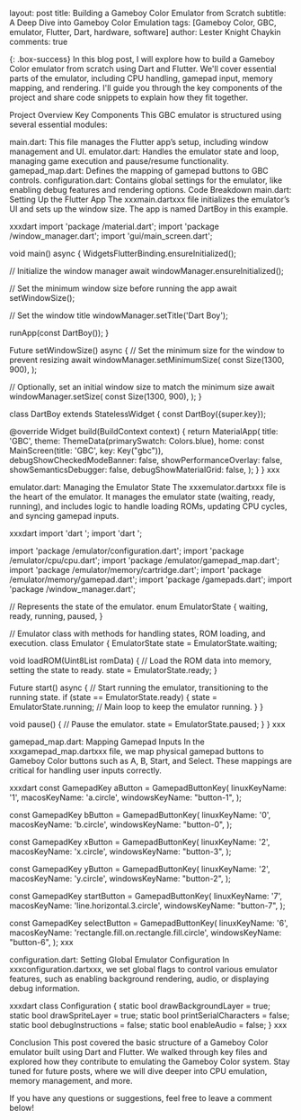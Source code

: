 layout: post
title: Building a Gameboy Color Emulator from Scratch
subtitle: A Deep Dive into Gameboy Color Emulation
tags: [Gameboy Color, GBC, emulator, Flutter, Dart, hardware, software]
author: Lester Knight Chaykin
comments: true

{: .box-success}
In this blog post, I will explore how to build a Gameboy Color emulator from scratch using Dart and Flutter. We'll cover essential parts of the emulator, including CPU handling, gamepad input, memory mapping, and rendering. I'll guide you through the key components of the project and share code snippets to explain how they fit together.

Project Overview
Key Components
This GBC emulator is structured using several essential modules:

main.dart: This file manages the Flutter app’s setup, including window management and UI.
emulator.dart: Handles the emulator state and loop, managing game execution and pause/resume functionality.
gamepad_map.dart: Defines the mapping of gamepad buttons to GBC controls.
configuration.dart: Contains global settings for the emulator, like enabling debug features and rendering options.
Code Breakdown
main.dart: Setting Up the Flutter App
The xxxmain.dartxxx file initializes the emulator’s UI and sets up the window size. The app is named DartBoy in this example.

xxxdart import 'package
/material.dart'; import 'package
/window_manager.dart'; import 'gui/main_screen.dart';

void main() async { WidgetsFlutterBinding.ensureInitialized();

// Initialize the window manager await windowManager.ensureInitialized();

// Set the minimum window size before running the app await setWindowSize();

// Set the window title windowManager.setTitle('Dart Boy');

runApp(const DartBoy()); }

Future<void> setWindowSize() async { // Set the minimum size for the window to prevent resizing await windowManager.setMinimumSize( const Size(1300, 900), );

// Optionally, set an initial window size to match the minimum size await windowManager.setSize( const Size(1300, 900), ); }

class DartBoy extends StatelessWidget { const DartBoy({super.key});

@override Widget build(BuildContext context) { return MaterialApp( title: 'GBC', theme: ThemeData(primarySwatch: Colors.blue), home: const MainScreen(title: 'GBC', key: Key("gbc")), debugShowCheckedModeBanner: false, showPerformanceOverlay: false, showSemanticsDebugger: false, debugShowMaterialGrid: false, ); } } xxx

emulator.dart: Managing the Emulator State
The xxxemulator.dartxxx file is the heart of the emulator. It manages the emulator state (waiting, ready, running), and includes logic to handle loading ROMs, updating CPU cycles, and syncing gamepad inputs.

xxxdart import 'dart
'; import 'dart
';

import 'package
/emulator/configuration.dart'; import 'package
/emulator/cpu/cpu.dart'; import 'package
/emulator/gamepad_map.dart'; import 'package
/emulator/memory/cartridge.dart'; import 'package
/emulator/memory/gamepad.dart'; import 'package
/gamepads.dart'; import 'package
/window_manager.dart';

// Represents the state of the emulator. enum EmulatorState { waiting, ready, running, paused, }

// Emulator class with methods for handling states, ROM loading, and execution. class Emulator { EmulatorState state = EmulatorState.waiting;

void loadROM(Uint8List romData) { // Load the ROM data into memory, setting the state to ready. state = EmulatorState.ready; }

Future<void> start() async { // Start running the emulator, transitioning to the running state. if (state == EmulatorState.ready) { state = EmulatorState.running; // Main loop to keep the emulator running. } }

void pause() { // Pause the emulator. state = EmulatorState.paused; } } xxx

gamepad_map.dart: Mapping Gamepad Inputs
In the xxxgamepad_map.dartxxx file, we map physical gamepad buttons to Gameboy Color buttons such as A, B, Start, and Select. These mappings are critical for handling user inputs correctly.

xxxdart const GamepadKey aButton = GamepadButtonKey( linuxKeyName: '1', macosKeyName: 'a.circle', windowsKeyName: "button-1", );

const GamepadKey bButton = GamepadButtonKey( linuxKeyName: '0', macosKeyName: 'b.circle', windowsKeyName: "button-0", );

const GamepadKey xButton = GamepadButtonKey( linuxKeyName: '2', macosKeyName: 'x.circle', windowsKeyName: "button-3", );

const GamepadKey yButton = GamepadButtonKey( linuxKeyName: '2', macosKeyName: 'y.circle', windowsKeyName: "button-2", );

const GamepadKey startButton = GamepadButtonKey( linuxKeyName: '7', macosKeyName: 'line.horizontal.3.circle', windowsKeyName: "button-7", );

const GamepadKey selectButton = GamepadButtonKey( linuxKeyName: '6', macosKeyName: 'rectangle.fill.on.rectangle.fill.circle', windowsKeyName: "button-6", ); xxx

configuration.dart: Setting Global Emulator Configuration
In xxxconfiguration.dartxxx, we set global flags to control various emulator features, such as enabling background rendering, audio, or displaying debug information.

xxxdart class Configuration { static bool drawBackgroundLayer = true; static bool drawSpriteLayer = true; static bool printSerialCharacters = false; static bool debugInstructions = false; static bool enableAudio = false; } xxx

Conclusion
This post covered the basic structure of a Gameboy Color emulator built using Dart and Flutter. We walked through key files and explored how they contribute to emulating the Gameboy Color system. Stay tuned for future posts, where we will dive deeper into CPU emulation, memory management, and more.

If you have any questions or suggestions, feel free to leave a comment below!